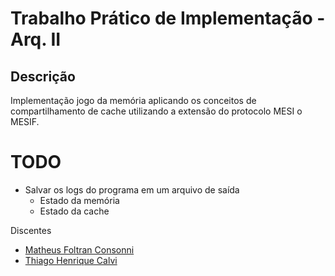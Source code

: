# Trabalho Prático de Implementação - Arq. II

## Descrição
Implementação jogo da memória aplicando os conceitos de compartilhamento de cache
utilizando a extensão do protocolo MESI o MESIF.
<!--Escrever outra descrição mais detalha sobre o programa-->

# TODO
- Salvar os logs do programa em um arquivo de saída
    - Estado da memória
    - Estado da cache

Discentes
- [Matheus Foltran Consonni](https://github.com/MatheusFoltran)
- [Thiago Henrique Calvi](https://github.com/thiagocalvi)

